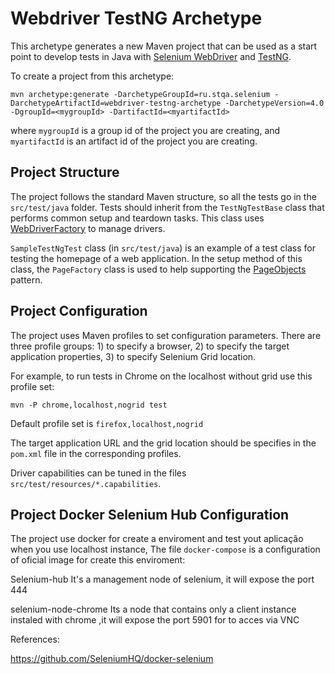 Webdriver TestNG Archetype
==========================

This archetype generates a new Maven project that can be used as a start point to develop tests in Java with [Selenium WebDriver](https://github.com/SeleniumHQ/selenium) and [TestNG](http://testng.org/doc/index.html).

To create a project from this archetype:

```
mvn archetype:generate -DarchetypeGroupId=ru.stqa.selenium -DarchetypeArtifactId=webdriver-testng-archetype -DarchetypeVersion=4.0 -DgroupId=<mygroupId> -DartifactId=<myartifactId>
```

where `mygroupId` is a group id of the project you are creating, and `myartifactId` is an artifact id of the project you are creating.

Project Structure
-----------------------------------

The project follows the standard Maven structure, so all the tests go in the `src/test/java` folder. Tests should inherit from the `TestNgTestBase` class that performs common setup and teardown tasks. This class uses [WebDriverFactory](https://github.com/barancev/webdriver-factory) to manage drivers.


`SampleTestNgTest` class (in `src/test/java`) is an example of a test class for testing the homepage of a web application. In the setup method of this class, the `PageFactory` class is used
 to help supporting the [PageObjects](https://github.com/SeleniumHQ/selenium/wiki/PageObjects) pattern.

Project Configuration
-----------------------------------

The project uses Maven profiles to set configuration parameters. There are three profile groups: 1) to specify a browser, 2) to specify the target application properties, 3) to specify Selenium Grid location.

For example, to run tests in Chrome on the localhost without grid use this profile set:

```
mvn -P chrome,localhost,nogrid test
```

Default profile set is `firefox,localhost,nogrid`

The target application URL and the grid location should be specifies in the `pom.xml` file in the corresponding profiles.

Driver capabilities can be tuned in the files `src/test/resources/*.capabilities`.

Project Docker Selenium Hub Configuration
-----------------------------------

The project use docker for create a enviroment and test yout aplicação when you use localhost instance, 
 The file `docker-compose` is a configuration of oficial image for create this enviroment:

 Selenium-hub
    It's a management node of selenium, it will expose the port 444

 selenium-node-chrome
    Its a node that contains only a client instance instaled with chrome ,it will expose the port 5901 for to acces via VNC
    


References:

https://github.com/SeleniumHQ/docker-selenium

